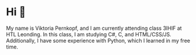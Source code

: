 # Hi 👋

My name is Viktoria Pernkopf, and I am currently attending class 3IHIF at HTL Leonding.
In this class, I am studying C#, C, and HTML/CSS/JS. Additionally, I have some experience with Python, which I learned in my free time.

